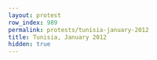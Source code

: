 ```yaml
---
layout: protest
row_index: 989
permalink: protests/tunisia-january-2012
title: Tunisia, January 2012
hidden: true
---
```

